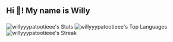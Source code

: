 <h2 align="left">Hi 👋! My name is Willy </h2>


###
![willyyypatootieee's Stats](https://github-readme-stats.vercel.app/api?username=willyyypatootieee&theme=vue-dark&show_icons=true&hide_border=true&count_private=true)
![willyyypatootieee's Top Languages](https://github-readme-stats.vercel.app/api/top-langs/?username=willyyypatootieee&theme=vue-dark&show_icons=true&hide_border=true&layout=compact)
![willyyypatootieee's Streak](https://github-readme-streak-stats.herokuapp.com/?user=willyyypatootieee&theme=vue-dark&hide_border=true)
